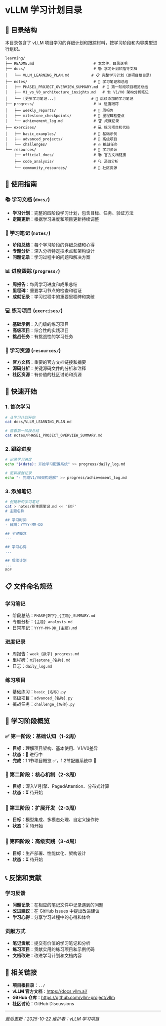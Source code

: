 # vLLM 学习计划目录

## 📁 目录结构

本目录包含了 vLLM 项目学习的详细计划和跟踪材料，按学习阶段和内容类型进行组织。

```
learning/
├── README.md                           # 本文件，目录说明
├── docs/                               # 📚 学习计划和指导文档
│   └── VLLM_LEARNING_PLAN.md          # 📋 完整学习计划（原项目根目录）
├── notes/                              # 📝 学习笔记和总结
│   ├── PHASE1_PROJECT_OVERVIEW_SUMMARY.md  # 📖 第一阶段项目概览总结
│   ├── V1_vs_V0_architecture_insights.md   # 🏗️ V1/V0 架构分析笔记
│   └── [更多学习笔记...]                # 📄 后续添加的学习笔记
├── progress/                           # 📊 进度跟踪
│   ├── weekly_reports/                 # 📅 周报告
│   ├── milestone_checkpoints/          # 🎯 里程碑检查点
│   └── achievement_log.md              # 🏆 成就记录
├── exercises/                          # 💻 练习项目和代码
│   ├── basic_examples/                 # 🌱 基础示例
│   ├── advanced_projects/              # 🚀 高级项目
│   └── challenges/                     # 🔥 挑战任务
└── resources/                          # 📖 学习资源
    ├── official_docs/                  # 📚 官方文档链接
    ├── code_analysis/                  # 🔍 源码分析
    └── community_resources/            # 👥 社区资源
```

## 🎯 使用指南

### 📚 学习文档 (`docs/`)
- **学习计划**：完整的四阶段学习计划，包含目标、任务、验证方法
- **定期更新**：根据学习进度和项目更新持续调整

### 📝 学习笔记 (`notes/`)
- **阶段总结**：每个学习阶段的详细总结和心得
- **专题分析**：深入分析特定技术点和架构设计
- **问题记录**：学习过程中的问题和解决方案

### 📊 进度跟踪 (`progress/`)
- **周报告**：每周学习进度和成果总结
- **里程碑**：重要学习节点的检查和验证
- **成就记录**：学习过程中的重要里程碑和突破

### 💻 练习项目 (`exercises/`)
- **基础示例**：入门级的练习项目
- **高级项目**：综合性的实践项目
- **挑战任务**：有挑战性的学习任务

### 📖 学习资源 (`resources/`)
- **官方文档**：重要的官方文档链接和摘要
- **源码分析**：关键源码文件的分析和注释
- **社区资源**：有价值的社区讨论和资源

## 🚀 快速开始

### 1. 首次学习
```bash
# 从学习计划开始
cat docs/VLLM_LEARNING_PLAN.md

# 查看第一阶段总结
cat notes/PHASE1_PROJECT_OVERVIEW_SUMMARY.md
```

### 2. 跟踪进度
```bash
# 记录学习进度
echo "$(date): 开始学习配置系统" >> progress/daily_log.md

# 更新成就记录
echo "- 完成V1/V0架构理解" >> progress/achievement_log.md
```

### 3. 添加笔记
```bash
# 创建新的学习笔记
cat > notes/新主题笔记.md << 'EOF'
# 主题名称

## 学习时间
- 日期：YYYY-MM-DD

## 关键概念
...

## 学习心得
...

## 后续计划
...
EOF
```

## 📋 文件命名规范

### 学习笔记
- 阶段总结：`PHASE{数字}_{主题}_SUMMARY.md`
- 专题分析：`{主题}_analysis.md`
- 日常笔记：`YYYY-MM-DD_{主题}.md`

### 进度记录
- 周报告：`week_{数字}_progress.md`
- 里程碑：`milestone_{名称}.md`
- 日志：`daily_log.md`

### 练习项目
- 基础练习：`basic_{名称}.py`
- 高级项目：`advanced_{名称}.py`
- 挑战任务：`challenge_{名称}.py`

## 🎯 学习阶段概览

### ✅ 第一阶段：基础认知（1-2周）
- **目标**：理解项目架构、基本使用、V1/V0差异
- **状态**：🔄 进行中
- **完成**：1.1节项目概览 ✅，1.2节配置系统中 🔄

### 📅 第二阶段：核心机制（2-3周）
- **目标**：深入V1引擎、PagedAttention、分布式计算
- **状态**：⏳ 待开始

### 🔧 第三阶段：扩展开发（2-3周）
- **目标**：模型集成、多模态处理、自定义操作符
- **状态**：⏳ 待开始

### 🚀 第四阶段：高级实践（3-4周）
- **目标**：生产部署、性能优化、架构设计
- **状态**：⏳ 待开始

## 📞 反馈和贡献

### 学习反馈
- **问题记录**：在相应的笔记文件中记录遇到的问题
- **改进建议**：在 GitHub Issues 中提出改进建议
- **学习心得**：分享学习过程中的心得和体会

### 贡献方式
- **笔记贡献**：提交有价值的学习笔记和分析
- **练习项目**：贡献实用的练习项目和示例代码
- **文档改进**：改进学习计划和文档内容

## 🔗 相关链接

- **项目根目录**：`../`
- **vLLM 官方文档**：https://docs.vllm.ai/
- **GitHub 仓库**：https://github.com/vllm-project/vllm
- **社区讨论**：GitHub Discussions

---

*最后更新：2025-10-22*
*维护者：vLLM 学习项目*